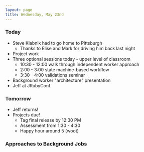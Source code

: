 ```yaml
---
layout: page
title: Wednesday, May 23nd
---
```


### Today

* Steve Klabnik had to go home to Pittsburgh
    * Thanks to Elise and Mark for driving him back last night
* Project work
* Three optional sessions today - upper level of classroom
    * 10:30 - 12:00 walk through independent worker approach
    * 2:00 - 3:00 state machine-based workflow
    * 3:30 - 4:00 validations seminar
* Background worker "architecture" presentation
* Jeff at JRubyConf

### Tomorrow

* Jeff returns!
* Projects due!
    * Tag final release by 12:30 PM
    * Assessment from 1:30 - 4:30
    * Happy hour around 5 (woot)


### Approaches to Background Jobs

<div style="width:800px; margin-bottom: 20px;">
<script async class="speakerdeck-embed" data-id="4fbcc39c4ff11c001f01e27b" data-ratio="1.299492385786802" src="//speakerdeck.com/assets/embed.js"></script>
</div>
